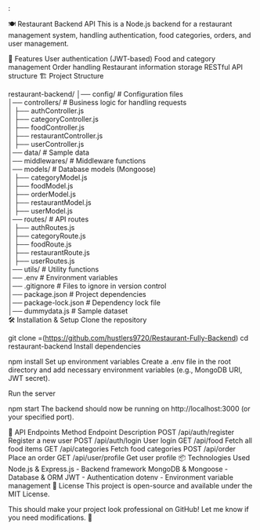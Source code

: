 :

🍽️ Restaurant Backend API
This is a Node.js backend for a restaurant management system, handling authentication, food categories, orders, and user management.

🚀 Features
User authentication (JWT-based)
Food and category management
Order handling
Restaurant information storage
RESTful API structure
🏗️ Project Structure

restaurant-backend/
│── config/                   # Configuration files  
│── controllers/              # Business logic for handling requests  
│   ├── authController.js  
│   ├── categoryController.js  
│   ├── foodController.js  
│   ├── restaurantController.js  
│   ├── userController.js  
│── data/                     # Sample data  
│── middlewares/              # Middleware functions  
│── models/                   # Database models (Mongoose)  
│   ├── categoryModel.js  
│   ├── foodModel.js  
│   ├── orderModel.js  
│   ├── restaurantModel.js  
│   ├── userModel.js  
│── routes/                   # API routes  
│   ├── authRoutes.js  
│   ├── categoryRoute.js  
│   ├── foodRoute.js  
│   ├── restaurantRoute.js  
│   ├── userRoutes.js  
│── utils/                    # Utility functions  
│── .env                      # Environment variables  
│── .gitignore                # Files to ignore in version control  
│── package.json              # Project dependencies  
│── package-lock.json         # Dependency lock file  
│── dummydata.js              # Sample dataset  
🛠️ Installation & Setup
Clone the repository


git clone =(https://github.com/hustlers9720/Restaurant-Fully-Backend)
cd restaurant-backend
Install dependencies


npm install
Set up environment variables
Create a .env file in the root directory and add necessary environment variables (e.g., MongoDB URI, JWT secret).

Run the server


npm start
The backend should now be running on http://localhost:3000 (or your specified port).

📌 API Endpoints
Method	Endpoint	Description
POST	/api/auth/register	Register a new user
POST	/api/auth/login	User login
GET	/api/food	Fetch all food items
GET	/api/categories	Fetch food categories
POST	/api/order	Place an order
GET	/api/user/profile	Get user profile
📦 Technologies Used
Node.js & Express.js - Backend framework
MongoDB & Mongoose - Database & ORM
JWT - Authentication
dotenv - Environment variable management
📜 License
This project is open-source and available under the MIT License.

This should make your project look professional on GitHub! Let me know if you need modifications. 🚀







